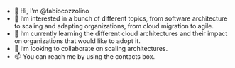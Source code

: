 - 👋 Hi, I’m @fabiocozzolino
- 👀 I’m interested in a bunch of different topics, from software architecture to scaling and adapting organizations, from cloud migration to agile.
- 🌱 I’m currently learning the different cloud architectures and their impact on organizations that would like to adopt it.
- 💞️ I’m looking to collaborate on scaling architectures.
- 📫 You can reach me by using the contacts box.

<!---
- 📫 How to reach me: @fabiocozzolino
fabiocozzolino/fabiocozzolino is a ✨ special ✨ repository because its `README.md` (this file) appears on your GitHub profile.
You can click the Preview link to take a look at your changes.
--->
